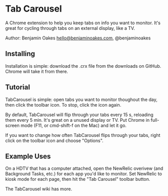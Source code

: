 Tab Carousel
============

A Chrome extension to help you keep tabs on info you want to monitor.  It's great for cycling through tabs on an external display, like a TV.

Author: Benjamin Oakes <hello@benjaminoakes.com>, @benjaminoakes

Installing
----------

Installation is simple:  download the .crx file from the downloads on GitHub.  Chrome will take it from there.

Tutorial
--------

TabCarousel is simple:  open tabs you want to monitor thoughout the day, then click the toolbar icon.  To stop, click the icon again.

By default, TabCarousel will flip through your tabs every 15 s, reloading them every 5 min.  It's great on a unused display or TV.  Put Chrome in full-screen mode (F11, or cmd-shift-f on the Mac) and let it go.

If you want to change how often TabCarousel flips through your tabs, right click on the toolbar icon and choose "Options".

Example Uses
------------

On a HDTV that has a computer attached, open the NewRelic overivew (and Background Tasks, etc.) for each app you'd like to monitor.  Set NewRelic to kiosk mode for each page, then hit the "Tab Carousel" toolbar button.

The TabCarousel wiki has more.
